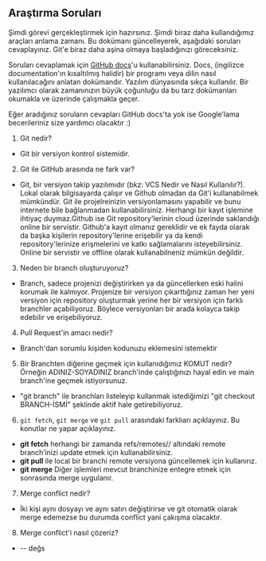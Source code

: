 ## Araştırma Soruları

Şimdi görevi gerçekleştirmek için hazırsınız. Şimdi biraz daha kullandığımız araçları anlama zamanı. Bu dokümanı güncelleyerek, aşağıdaki soruları cevaplayınız. Git'e biraz daha aşina olmaya başladığınızı göreceksiniz. 

Soruları cevaplamak için [GitHub docs](https://docs.github.com/en)'u kullanabilirsiniz. Docs, (ingilizce documentation'ın kısaltılmış halidir) bir programı veya dilin nasıl kullanılacağını anlatan dokümandır. Yazılım dünyasında sıkça kullanılır. Bir yazılımcı olarak zamanınızın büyük çoğunluğu da bu tarz dokümanları okumakla ve üzerinde çalışmakla geçer.

Eğer aradığınız soruların cevapları GitHub docs'ta yok ise Google'lama becerileriniz size yardımcı olacaktır :)

1. Git nedir?
* Git bir versiyon kontrol sistemidir.
2. Git ile GitHub arasında ne fark var?
* Git, bir versiyon takip yazılımıdır (bkz: VCS Nedir ve Nasıl Kullanılır?). Lokal olarak bilgisayarda çalışır ve Github olmadan da Git'i kullanabilmek mümkündür. Git ile projelreinizin versiyonlamasını yapabilir ve bunu internete bile bağlanmadan kullanabilirsiniz. Herhangi bir kayıt işlemine ihtiyaç duymaz.Github ise Git repository'lerinin cloud üzerinde saklandığı online bir servistir. Github'a kayıt olmanız gereklidir ve ek fayda olarak da başka kişilerin repository'lerine erişebilir ya da kendi repository'lerinize erişmelerini ve katkı sağlamalarını isteyebilirsiniz. Online bir servistir ve offline olarak kullanabilneniz mümkün değildir.
3. Neden bir branch oluşturuyoruz?
* Branch, sadece projenizi değiştirirken ya da güncellerken eski halini korumak ile kalmıyor. Projenize bir versiyon çıkarttığınız zaman her yeni versiyon için repository oluşturmak yerine her bir versiyon için farklı branchler açabiliyoruz. Böylece versiyonları bir arada kolayca takip edebilir ve erişebiliyoruz.
4. Pull Request'in amacı nedir?
* Branch'dan sorumlu kişiden kodunuzu eklemesini istemektir
5. Bir Branchten diğerine geçmek için kullanıdığımız KOMUT nedir? Örneğin ADINIZ-SOYADINIZ branch'inde çalıştığınızı hayal edin ve main branch'ine geçmek istiyorsunuz.
* "git branch" ile branchları listeleyip kullanmak istediğimizi "git checkout BRANCH-İSMİ" şeklinde aktif hale getirebiliyoruz.
6. `git fetch`, `git merge` ve `git pull` arasındaki farklıarı açıklayınız. Bu konutlar ne yapar açıklayınız.
* **git fetch** herhangi bir zamanda refs/remotes/<remote>/ altındaki remote branch’inizi update etmek için kullanabilirsiniz.
* **git pull** ile local bir branchi remote versiyona güncellemek için kullanırız.
* **git merge** Diğer işlemleri mevcut branchinize entegre etmek için sonrasında merge uygulanır.
7. Merge conflict nedir?
* İki kişi aynı dosyayı ve aynı satırı değiştirirse ve git otomatik olarak merge edemezse bu durumda conflict yani çakışma olacaktır.
8. Merge conflict'i nasıl çözeriz?
* -- değs
